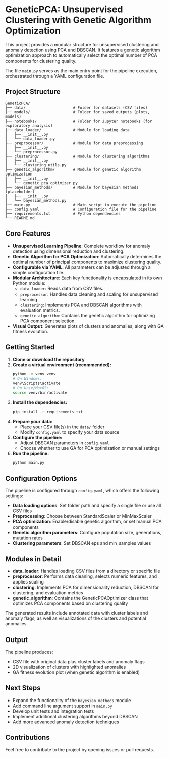 # GeneticPCA: Unsupervised Clustering with Genetic Algorithm Optimization

This project provides a modular structure for unsupervised clustering and anomaly detection using PCA and DBSCAN. It features a genetic algorithm optimization approach to automatically select the optimal number of PCA components for clustering quality.

The file `main.py` serves as the main entry point for the pipeline execution, orchestrated through a YAML configuration file.

## Project Structure

```
GeneticPCA/
├── data/                     # Folder for datasets (CSV files)
├── models/                   # Folder for saved outputs (plots, models)
├── notebooks/                # Folder for Jupyter notebooks (for exploratory analysis)
├── data_loader/              # Module for loading data
│   ├── __init__.py
│   └── data_loader.py
├── preprocessor/             # Module for data preprocessing
│   ├── __init__.py
│   └── preprocessor.py
├── clustering/               # Module for clustering algorithms
│   ├── __init__.py
│   └── clustering_utils.py
├── genetic_algorithm/        # Module for genetic algorithm optimization
│   ├── __init__.py
│   └── genetic_pca_optimizer.py
├── bayesian_methods/         # Module for bayesian methods (placeholder)
│   ├── __init__.py
│   └── bayesian_methods.py
├── main.py                   # Main script to execute the pipeline
├── config.yaml               # Configuration file for the pipeline
├── requirements.txt          # Python dependencies
└── README.md                 
```

## Core Features

- **Unsupervised Learning Pipeline**: Complete workflow for anomaly detection using dimensional reduction and clustering.
- **Genetic Algorithm for PCA Optimization**: Automatically determines the optimal number of principal components to maximize clustering quality.
- **Configurable via YAML**: All parameters can be adjusted through a simple configuration file.
- **Modular Architecture**: Each key functionality is encapsulated in its own Python module:
    - `data_loader`: Reads data from CSV files.
    - `preprocessor`: Handles data cleaning and scaling for unsupervised learning.
    - `clustering`: Implements PCA and DBSCAN algorithms with evaluation metrics.
    - `genetic_algorithm`: Contains the genetic algorithm for optimizing PCA component selection.
- **Visual Output**: Generates plots of clusters and anomalies, along with GA fitness evolution.

## Getting Started

1. **Clone or download the repository**
2. **Create a virtual environment (recommended):**
   ```bash
   python -m venv venv
   # On Windows:
   venv\Scripts\activate
   # On Unix/MacOS:
   source venv/bin/activate
   ```
3. **Install the dependencies:**
   ```bash
   pip install -r requirements.txt
   ```
4. **Prepare your data:**
   - Place your CSV file(s) in the `data/` folder
   - Modify `config.yaml` to specify your data source
5. **Configure the pipeline:**
   - Adjust DBSCAN parameters in `config.yaml`
   - Choose whether to use GA for PCA optimization or manual settings
6. **Run the pipeline:**
   ```bash
   python main.py
   ```

## Configuration Options

The pipeline is configured through `config.yaml`, which offers the following settings:

- **Data loading options**: Set folder path and specify a single file or use all CSV files
- **Preprocessing**: Choose between StandardScaler or MinMaxScaler
- **PCA optimization**: Enable/disable genetic algorithm, or set manual PCA components
- **Genetic algorithm parameters**: Configure population size, generations, mutation rates
- **Clustering parameters**: Set DBSCAN eps and min_samples values

## Modules in Detail

- **data_loader**: Handles loading CSV files from a directory or specific file
- **preprocessor**: Performs data cleaning, selects numeric features, and applies scaling  
- **clustering**: Implements PCA for dimensionality reduction, DBSCAN for clustering, and evaluation metrics
- **genetic_algorithm**: Contains the GeneticPCAOptimizer class that optimizes PCA components based on clustering quality

The generated results include annotated data with cluster labels and anomaly flags, as well as visualizations of the clusters and potential anomalies.

## Output

The pipeline produces:
- CSV file with original data plus cluster labels and anomaly flags
- 2D visualization of clusters with highlighted anomalies
- GA fitness evolution plot (when genetic algorithm is enabled)

## Next Steps

- Expand the functionality of the `bayesian_methods` module
- Add command line argument support in `main.py`
- Develop unit tests and integration tests
- Implement additional clustering algorithms beyond DBSCAN
- Add more advanced anomaly detection techniques

## Contributions

Feel free to contribute to the project by opening issues or pull requests.